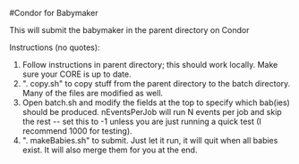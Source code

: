 #Condor for Babymaker

This will submit the babymaker in the parent directory on Condor

Instructions (no quotes):
  1.  Follow instructions in parent directory; this should work locally.  Make sure your CORE is up to date.
  2.  ". copy.sh" to copy stuff from the parent directory to the batch directory.  Many of the files are modified as well.
  3.  Open batch.sh and modify the fields at the top to specify which bab(ies) should be produced.  nEventsPerJob will run N events per job and skip the rest -- set this to -1 unless you are just running a quick test (I recommend 1000 for testing).  
  4.  ". makeBabies.sh" to submit.  Just let it run, it will quit when all babies exist.  It will also merge them for you at the end.
